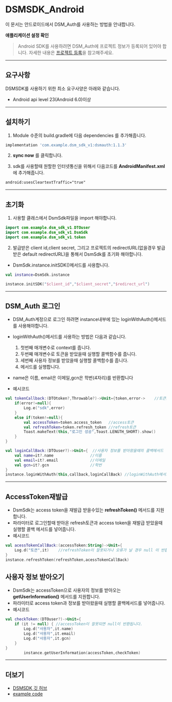# DSMSDK_Android
이 문서는 안드로이드에서 DSM_Auth를 사용하는 방법을 안내합니다.    

**애플리케이션 설정 확인**
> Android SDK를 사용하려면 DSM_Auth에 프로젝트 정보가 등록되어 있어야 합니다. 자세한 내용은 [프로젝트 등록]()을 참고해주세요.


---


## 요구사항

DSMSDK를 사용하기 위한 최소 요구사양은 아래와 같습니다.

* Android api level 23(Android 6.0)이상

---
## 설치하기
1. Module 수준의 build.gradle에 다음 dependencies 를 추가해줍니다.
```gradle
implementation 'com.example.dsm_sdk_v1:dsmauth:1.1.3'
```
2. __sync now__ 를 클릭합니다.

3. sdk를 사용할때 원할한 인터넷통신을 위해서 다음코드를 __AndroidManifest.xml__ 에 추가해줍니다.
```xml
android:usesCleartextTraffic="true"
```
---
## 초기화
1. 사용할 클래스에서 DsmSdk파일을 import 해야합니다.
```kotlin
import com.example.dsm_sdk_v1.DTOuser
import com.example.dsm_sdk_v1.DsmSdk
import com.example.dsm_sdk_v1.token
```
2. 발급받은 client id,client secret, 그리고 프로젝트의 redirectURL(없을경우 발급받은 default redirectURL)을 통해서 DsmSdk를 초기화 해야합니다.
* DsmSdk.instance.initSDK()메서드를 사용합니다.
```kotlin
val instance=DsmSdk.instance

instance.initSDK("$client_id","$client_secret","$redirect_url")
```
---
## DSM_Auth 로그인

* DSM_Auth계정으로 로그인 하려면 instance내부에 있는 loginWithAuth()메서드를 사용해야합니다.
* loginWithAuth()메서드를 사용하는 방법은 다음과 같습니다.
  1. 첫번째 매개변수로 context를 줍니다.
  2. 두번째 매개변수로 토큰을 받았을때 실행할 콜백함수를 줍니다.
  3. 세번째 사용자 정보를 받았을때 실행할 콜백함수를 줍니다.
  4. 메서드를 실행합니다.
* name은 이름, email은 이메일,gcn은 학번(4자리)를 반환합니다
  
* 예시코드
```kotlin
val tokenCallback:(DTOtoken?,Throwable?)->Unit={token,error->    //토큰을 받아왔을때의 콜백메서드
    if(error!=null){
        Log.e("sdk",error)
    }
    else if(token!=null){
        val accessToken=token.access_token   //access토큰
        val refreshToken=token.refresh_token //refresh토큰
        Toast.makeText(this,"로그인 성공",Toast.LENGTH_SHORT).show()
    }
}

val loginCallBack:(DTOuser?)->Unit={  //사용자 정보를 받아왔을때의 콜백메서드
    val name=it?.name                //이름
    val email=it?.email              //이메일
    val gcn=it?.gcn                  //학번
}
instance.loginWithAuth(this,callback,loginCallBack) //loginWithAuth메서드 호출
```
---
## AccessToken재발급
* DsmSdk는 access token을 재발급 받을수있는 __refreshToken()__ 메서드를 지원합니다.
* 파라미터로 로그인할때 받아온 refresh토큰과 access token을 재발급 받았을때 실행할 콜백 메서드를 넣어줍니다.
* 예시코드
```kotlin
val acessTokenCallBack:(accessToken:String)->Unit={
    Log.d("토큰",it)    //refreshToken이 잘못되거나 오류가 날 경우 null 이 반홥됩니다.
}
instance.refreshToken(refreshToken,acessTokenCallBack)
```
## 사용자 정보 받아오기
* DsmSdk는 accessToken으로 사용자의 정보를 받아오는 __getUserInformation()__ 메서드를 지원합니다.
* 파라미터로 access token과 정보를 받아왔을때 실행할 콜백메서드를 넣어줍니다.
* 예시코드
```kotlin
val checkToken:(DTOuser?)->Unit={
    if (it != null) { //accessToken이 잘못되면 null이 반환됩니다.
        Log.d("사용자",it.name)
        Log.d("사용자",it.email)
        Log.d("사용자",it.gcn)
    }
}
        instance.getUserInformation(accessToken,checkToken)
```
---
## 더보기
* [DSMSDK 깃 허브](https://github.com/semicolonDSM/DSMSDK_iOS)
* [example code](https://github.com/jaewonkim1468/DSM_SDK_TEST)